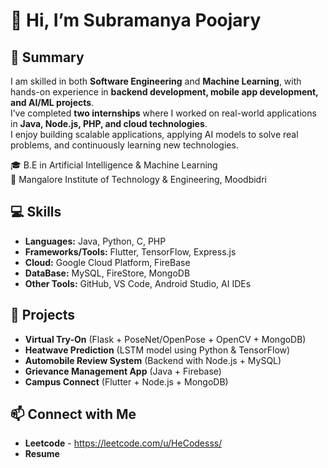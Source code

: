 
# 👋 Hi, I’m Subramanya Poojary  

## 📝 Summary  
I am skilled in both **Software Engineering** and **Machine Learning**, with hands-on experience in **backend development, mobile app development, and AI/ML projects**.  
I’ve completed **two internships** where I worked on real-world applications in **Java, Node.js, PHP, and cloud technologies**.  
I enjoy building scalable applications, applying AI models to solve real problems, and continuously learning new technologies.  

🎓 B.E in Artificial Intelligence & Machine Learning  
📍 Mangalore Institute of Technology & Engineering, Moodbidri  

## 💻 Skills
- **Languages:** Java, Python, C, PHP 
- **Frameworks/Tools:** Flutter, TensorFlow, Express.js
- **Cloud:** Google Cloud Platform, FireBase
- **DataBase:** MySQL, FireStore, MongoDB
- **Other Tools:** GitHub, VS Code, Android Studio, AI IDEs

## 🚀 Projects
- **Virtual Try-On** (Flask + PoseNet/OpenPose + OpenCV + MongoDB)  
- **Heatwave Prediction** (LSTM model using Python & TensorFlow)  
- **Automobile Review System** (Backend with Node.js + MySQL)  
- **Grievance Management App** (Java + Firebase)  
- **Campus Connect** (Flutter + Node.js + MongoDB)

## 📫 Connect with Me
- **Leetcode** - https://leetcode.com/u/HeCodesss/
- **Resume** 
